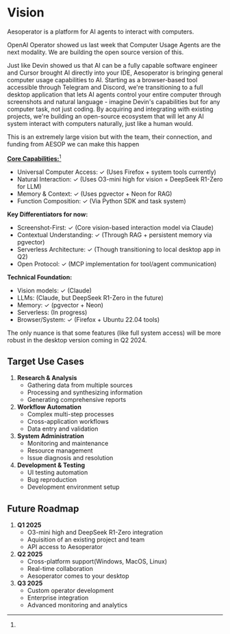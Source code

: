 # Vision

Aesoperator is a platform for AI agents to interact with computers.

OpenAI Operator showed us last week that Computer Usage Agents are the next modality. We are building the open source version of this.



Just like Devin showed us that AI can be a fully capable software engineer and Cursor brought AI directly into your IDE, Aesoperator is bringing general computer usage capabilities to AI. Starting as a browser-based tool accessible through Telegram and Discord, we're transitioning to a full desktop application that lets AI agents control your entire computer through screenshots and natural language - imagine Devin's capabilities but for any computer task, not just coding. By acquiring and integrating with existing projects, we're building an open-source ecosystem that will let any AI system interact with computers naturally, just like a human would.



This is an extremely large vision but with the team, their connection, and funding from AESOP we can make this happen



[**Core Capabilities:**](#user-content-fn-1)[^1]

* Universal Computer Access: ✓ (Uses Firefox + system tools currently)
* Natural Interaction: ✓ (Uses O3-mini high for vision + DeepSeek R1-Zero for LLM)
* Memory & Context: ✓ (Uses pgvector + Neon for RAG)
* Function Composition: ✓ (Via Python SDK and task system)

**Key Differentiators for now:**

* Screenshot-First: ✓ (Core vision-based interaction model via Claude)
* Contextual Understanding: ✓ (Through RAG + persistent memory via pgvector)
* Serverless Architecture: ✓ (Though transitioning to local desktop app in Q2)
* Open Protocol: ✓ (MCP implementation for tool/agent communication)

**Technical Foundation:**

* Vision models: ✓ (Claude)
* LLMs:  (Claude, but DeepSeek R1-Zero in the future)
* Memory: ✓ (pgvector + Neon)
* Serverless:  (In progress)
* Browser/System: ✓ (Firefox + Ubuntu 22.04 tools)

The only nuance is that some features (like full system access) will be more robust in the desktop version coming in Q2 2024.

## Target Use Cases

1. **Research & Analysis**
   * Gathering data from multiple sources
   * Processing and synthesizing information
   * Generating comprehensive reports
2. **Workflow Automation**
   * Complex multi-step processes
   * Cross-application workflows
   * Data entry and validation
3. **System Administration**
   * Monitoring and maintenance
   * Resource management
   * Issue diagnosis and resolution
4. **Development & Testing**
   * UI testing automation
   * Bug reproduction
   * Development environment setup

## Future Roadmap

1. **Q1 2025**
   * O3-mini high and DeepSeek R1-Zero integration
   * Aquisition of an existing project and team
   * API access to Aesoperator
2. **Q2 2025**
   * Cross-platform support(Windows, MacOS, Linux)
   * Real-time collaboration
   * Aesoperator comes to your desktop
3. **Q3 2025**
   * Custom operator development
   * Enterprise integration
   * Advanced monitoring and analytics

[^1]: 

